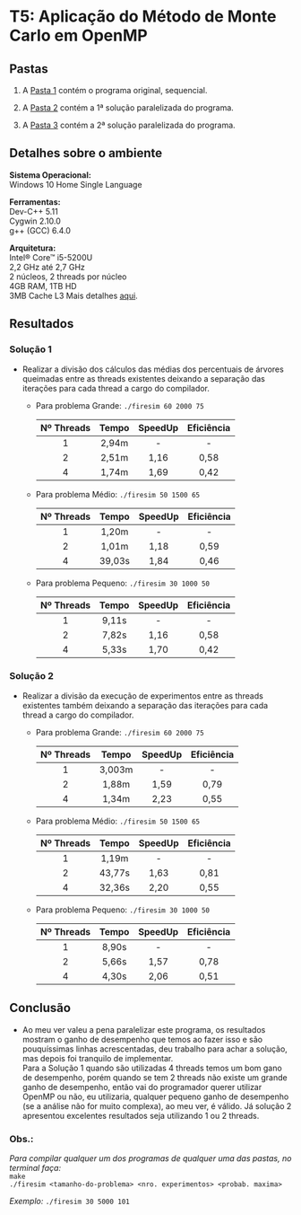 # T5: Aplicação do Método de Monte Carlo em OpenMP

## Pastas

1. A [Pasta 1](1.FireSim_Seq) contém o programa original, sequencial.

2. A [Pasta 2](2.FireSim_OpenMP1) contém a 1ª solução paralelizada do programa.

3. A [Pasta 3](3.FireSim_OpenMP2) contém a 2ª solução paralelizada do programa.

## Detalhes sobre o ambiente

**Sistema Operacional:**  
Windows 10 Home Single Language

**Ferramentas:**  
Dev-C++ 5.11  
Cygwin 2.10.0  
g++ (GCC) 6.4.0

**Arquitetura:**  
Intel® Core™ i5-5200U  
2,2 GHz até 2,7 GHz  
2 núcleos, 2 threads por núcleo  
4GB RAM, 1TB HD  
3MB Cache L3
Mais detalhes [aqui](https://ark.intel.com/products/85212/Intel-Core-i5-5200U-Processor-3M-Cache-up-to-2_70-GHz).

## Resultados

### Solução 1

* Realizar a divisão dos cálculos das médias dos percentuais de árvores queimadas entre as threads existentes deixando a separação das iterações para cada thread a cargo do compilador.

  * Para problema Grande: `./firesim 60 2000 75`  

    | Nº Threads | Tempo | SpeedUp | Eficiência |
    | :--------: | :---: | :-----: | :--------: |
    | 1          | 2,94m | -       | -          |
    | 2          | 2,51m | 1,16    | 0,58       |
    | 4          | 1,74m | 1,69    | 0,42       |

  * Para problema Médio: `./firesim 50 1500 65`  

    | Nº Threads | Tempo | SpeedUp | Eficiência |
    | :--------: | :---: | :-----: | :--------: |
    | 1          | 1,20m | -       | -          |
    | 2          | 1,01m | 1,18    | 0,59       |
    | 4          | 39,03s| 1,84    | 0,46       |

  * Para problema Pequeno: `./firesim 30 1000 50`  

    | Nº Threads | Tempo | SpeedUp | Eficiência |
    | :--------: | :---: | :-----: | :--------: |
    | 1          | 9,11s | -       | -          |
    | 2          | 7,82s | 1,16    | 0,58       |
    | 4          | 5,33s | 1,70    | 0,42       |
  
### Solução 2

* Realizar a divisão da execução de experimentos entre as threads existentes também deixando a separação das iterações para cada thread a cargo do compilador.

  * Para problema Grande: `./firesim 60 2000 75`  

    | Nº Threads | Tempo | SpeedUp | Eficiência |
    | :--------: | :---: | :-----: | :--------: |
    | 1          | 3,003m| -       | -          |
    | 2          | 1,88m | 1,59    | 0,79       |
    | 4          | 1,34m | 2,23    | 0,55       |

  * Para problema Médio: `./firesim 50 1500 65`  

    | Nº Threads | Tempo | SpeedUp | Eficiência |
    | :--------: | :---: | :-----: | :--------: |
    | 1          | 1,19m | -       | -          |
    | 2          | 43,77s| 1,63    | 0,81       |
    | 4          | 32,36s| 2,20    | 0,55       |

  * Para problema Pequeno: `./firesim 30 1000 50`  

    | Nº Threads | Tempo | SpeedUp | Eficiência |
    | :--------: | :---: | :-----: | :--------: |
    | 1          | 8,90s | -       | -          |
    | 2          | 5,66s | 1,57    | 0,78       |
    | 4          | 4,30s | 2,06    | 0,51       |
    
## Conclusão

* Ao meu ver valeu a pena paralelizar este programa, os resultados mostram o ganho de desempenho que temos ao fazer isso e são pouquíssimas linhas acrescentadas, deu trabalho para achar a solução, mas depois foi tranquilo de implementar.  
Para a Solução 1 quando são utilizadas 4 threads temos um bom gano de desempenho, porém quando se tem 2 threads não existe um grande ganho de desempenho, então vai do programador querer utilizar OpenMP ou não, eu utilizaria, qualquer pequeno ganho de desempenho (se a análise não for muito complexa), ao meu ver, é válido. Já solução 2 apresentou excelentes resultados seja utilizando 1 ou 2 threads.
 
### Obs.:

*Para compilar qualquer um dos programas de qualquer uma das pastas, no terminal faça:*  
`make`  
`./firesim <tamanho-do-problema> <nro. experimentos> <probab. maxima>`  

*Exemplo:* `./firesim 30 5000 101`
